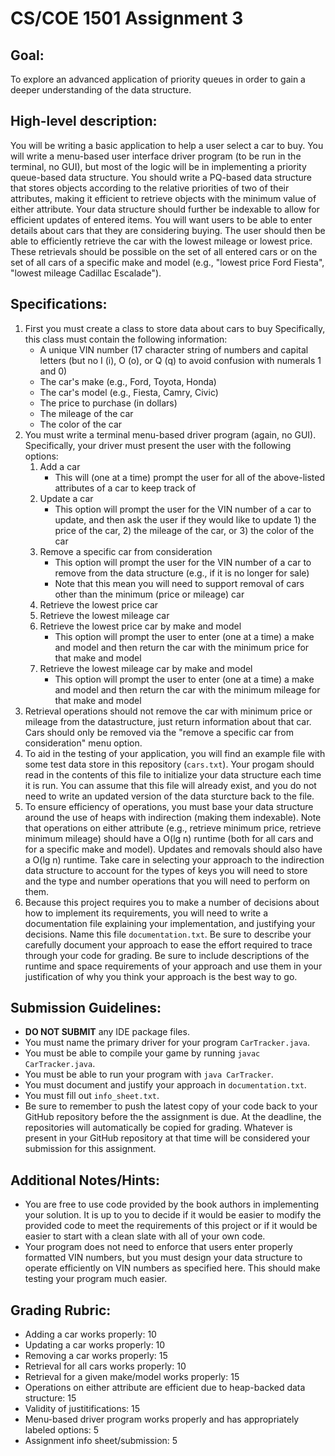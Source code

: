# CS/COE 1501 Assignment 3

## Goal:
To explore an advanced application of priority queues in order to gain a deeper understanding of the data structure.

## High-level description:
You will be writing a basic application to help a user select a car to buy.
You will write a menu-based user interface driver program (to be run in the terminal, no GUI), but most of the logic will be in implementing a priority queue-based data structure.
You should write a PQ-based data structure that stores objects according to the relative priorities of two of their attributes, making it efficient to retrieve objects with the minimum value of either attribute.
Your data structure should further be indexable to allow for efficient updates of entered items.
You will want users to be able to enter details about cars that they are considering buying.
The user should then be able to efficiently retrieve the car with the lowest mileage or lowest price.
These retrievals should be possible on the set of all entered cars or on the set of all cars of a specific make and model (e.g., "lowest price Ford Fiesta", "lowest mileage Cadillac Escalade").

## Specifications:
1.  First you must create a class to store data about cars to buy
	Specifically, this class must contain the following information:
	*  A unique VIN number (17 character string of numbers and capital letters (but no I (i), O (o), or Q (q) to avoid confusion with numerals 1 and 0)
	*  The car's make (e.g., Ford, Toyota, Honda)
	*  The car's model (e.g., Fiesta, Camry, Civic)
	*  The price to purchase (in dollars)
	*  The mileage of the car
	*  The color of the car
1.  You must write a terminal menu-based driver program (again, no GUI).
	Specifically, your driver must present the user with the following options:
	1.  Add a car
		*  This will (one at a time) prompt the user for all of the above-listed attributes of a car to keep track of
	1.  Update a car
		*  This option will prompt the user for the VIN number of a car to update, and then ask the user if they would like to update 1) the price of the car, 2) the mileage of the car, or 3) the color of the car
	1.  Remove a specific car from consideration
		*  This option will prompt the user for the VIN number of a car to remove from the data structure (e.g., if it is no longer for sale)
		*  Note that this mean you will need to support removal of cars other than the minimum (price or mileage) car
	1.  Retrieve the lowest price car
	1.  Retrieve the lowest mileage car
	1.  Retrieve the lowest price car by make and model
		* This option will prompt the user to enter (one at a time) a make and model and then return the car with the minimum price for that make and model
	1.  Retrieve the lowest mileage car by make and model
		* This option will prompt the user to enter (one at a time) a make and model and then return the car with the minimum mileage for that make and model
1.  Retrieval operations should not remove the car with minimum price or mileage from the datastructure, just return information about that car.
	Cars should only be removed via the "remove a specific car from consideration" menu option.
1.  To aid in the testing of your application, you will find an example file with some test data store in this repository (`cars.txt`).
	Your progam should read in the contents of this file to initialize your data structure each time it is run.
	You can assume that this file will already exist, and you do not need to write an updated version of the data sturcture back to the file.
1.  To ensure efficiency of operations, you must base your data structure around the use of heaps with indirection (making them indexable).
	Note that operations on either attribute (e.g., retrieve minimum price, retrieve minimum mileage) should have a O(lg n) runtime (both for all cars and for a specific make and model).
	Updates and removals should also have a O(lg n) runtime.
	Take care in selecting your approach to the indirection data structure to account for the types of keys you will need to store and the type and number operations that you will need to perform on them.
1.  Because this project requires you to make a number of decisions about how to implement its requirements, you will need to write a documentation file explaining your implementation, and justifying your decisions.
	Name this file `documentation.txt`.
	Be sure to describe your carefully document your approach to ease the effort required to trace through your code for grading.
	Be sure to include descriptions of the runtime and space requirements of your approach and use them in your justification of why you think your approach is the best way to go.

## Submission Guidelines:
*  **DO NOT SUBMIT** any IDE package files.
*  You must name the primary driver for your program `CarTracker.java`.
*  You must be able to compile your game by running `javac CarTracker.java`.
*  You must be able to run your program with `java CarTracker`.
*  You must document and justify your approach in `documentation.txt`.
*  You must fill out `info_sheet.txt`.
*  Be sure to remember to push the latest copy of your code back to your GitHub repository before the the assignment is due.  At the deadline, the repositories will automatically be copied for grading.  Whatever is present in your GitHub repository at that time will be considered your submission for this assignment.

## Additional Notes/Hints:
*  You are free to use code provided by the book authors in implementing your solution.  It is up to you to decide if it would be easier to modify the provided code to meet the requirements of this project or if it would be easier to start with a clean slate with all of your own code.
*  Your program does not need to enforce that users enter properly formatted VIN numbers, but you must design your data structure to operate efficiently on VIN numbers as specified here.  This should make testing your program much easier.

## Grading Rubric:
*  Adding a car works properly:  10
*  Updating a car works properly:  10
*  Removing a car works properly:  15
*  Retrieval for all cars works properly:  10
*  Retrieval for a given make/model works properly:  15
*  Operations on either attribute are efficient due to heap-backed data structure:  15
*  Validity of justitifications:  15
*  Menu-based driver program works properly and has appropriately labeled options:  5
*  Assignment info sheet/submission:  5
